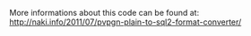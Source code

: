 More informations about this code can be found at: http://naki.info/2011/07/pvpgn-plain-to-sql2-format-converter/